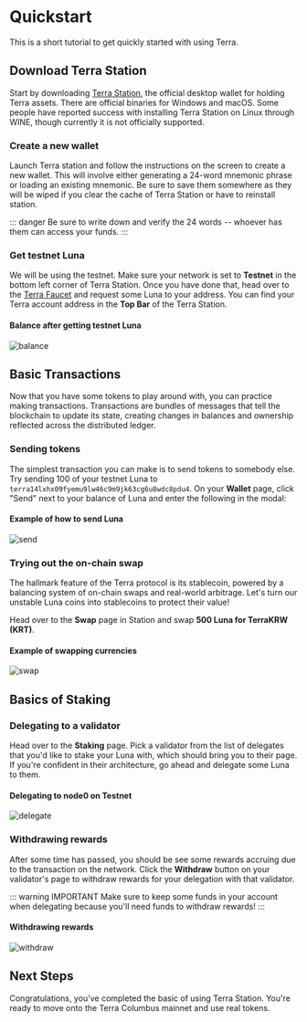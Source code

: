 # Quickstart

This is a short tutorial to get quickly started with using Terra.

## Download Terra Station

Start by downloading [Terra Station](https://www.terra.money/protocol.html#protocol1), the official desktop wallet for holding Terra assets. There are official binaries for Windows and macOS. Some people have reported success with installing Terra Station on Linux through WINE, though currently it is not officially supported.

### Create a new wallet

Launch Terra station and follow the instructions on the screen to create a new wallet. This will involve either generating a 24-word mnemonic phrase or loading an existing mnemonic. Be sure to save them somewhere as they will be wiped if you clear the cache of Terra Station or have to reinstall station.

::: danger
Be sure to write down and verify the 24 words -- whoever has them can access your funds.
:::

### Get testnet Luna

We will be using the testnet. Make sure your network is set to **Testnet** in the bottom left corner of Terra Station. Once you have done that, head over to the [Terra Faucet](https://faucet.terra.money) and request some Luna to your address. You can find your Terra account address in the **Top Bar** of the Terra Station.

#### Balance after getting testnet Luna

![balance](/img/screens/balance.png)

## Basic Transactions

Now that you have some tokens to play around with, you can practice making transactions. Transactions are bundles of messages that tell the blockchain to update its state, creating changes in balances and ownership reflected across the distributed ledger.

### Sending tokens

The simplest transaction you can make is to send tokens to somebody else. Try sending 100 of your testnet Luna to `terra14lxhx09fyemu9lw46c9m9jk63cg6u8wdc8pdu4`. On your **Wallet** page, click "Send" next to your balance of Luna and enter the following in the modal:

#### Example of how to send Luna

![send](/img/screens/send.png)

### Trying out the on-chain swap

The hallmark feature of the Terra protocol is its stablecoin, powered by a balancing system of on-chain swaps and real-world arbitrage. Let's turn our unstable Luna coins into stablecoins to protect their value!

Head over to the **Swap** page in Station and swap **500 Luna for TerraKRW (KRT)**.

#### Example of swapping currencies

![swap](/img/screens/swap.png)

## Basics of Staking

### Delegating to a validator

Head over to the **Staking** page. Pick a validator from the list of delegates that you'd like to stake your Luna with, which should bring you to their page. If you're confident in their architecture, go ahead and delegate some Luna to them.

#### Delegating to node0 on Testnet

![delegate](/img/screens/delegate.png)

### Withdrawing rewards

After some time has passed, you should be see some rewards accruing due to the transaction on the network. Click the **Withdraw** button on your validator's page to withdraw rewards for your delegation with that validator.

::: warning IMPORTANT
Make sure to keep some funds in your account when delegating because you'll need funds to withdraw rewards!
:::

#### Withdrawing rewards

![withdraw](/img/screens/withdraw.png)

## Next Steps

Congratulations, you've completed the basic of using Terra Station. You're ready to move onto the Terra Columbus mainnet and use real tokens.
